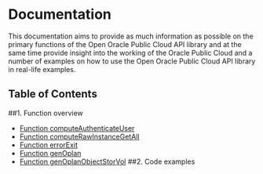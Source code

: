 # Documentation
This documentation aims to provide as much information as possible on the primary functions of the Open Oracle Public Cloud API library and at the same time provide insight into the working of the Oracle Public Cloud and a number of examples on how to use the Open Oracle Public Cloud API library in real-life examples.

## Table of Contents
##1. Function overview
* [Function computeAuthenticateUser](function/computeAuthenticateUser)
* [Function computeRawInstanceGetAll](function/computeRawInstanceGetAll)
* [Function errorExit](function/errorExit)
* [Function genOplan](function/genOplan)
* [Function genOplanObjectStorVol](function/genOplanObjectStorVol)
##2. Code examples

